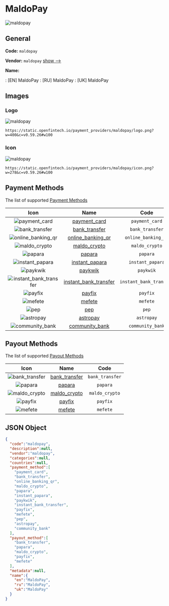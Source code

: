 
# MaldoPay 
![maldopay](https://static.openfintech.io/payment_providers/maldopay/logo.png?w=400&c=v0.59.26#w100)  

## General 
 
**Code:** `maldopay` 
 
**Vendor:** `maldopay` [show -->](/vendors/maldopay/) 
 
**Name:** 
 
:	[EN] MaldoPay 
:	[RU] MaldoPay 
:	[UK] MaldoPay 
 

## Images 

### Logo 
 
![maldopay](https://static.openfintech.io/payment_providers/maldopay/logo.png?w=400&c=v0.59.26#w100)  

```
https://static.openfintech.io/payment_providers/maldopay/logo.png?w=400&c=v0.59.26#w100
```  

### Icon 
 
![maldopay](https://static.openfintech.io/payment_providers/maldopay/icon.png?w=278&c=v0.59.26#w100)  

```
https://static.openfintech.io/payment_providers/maldopay/icon.png?w=278&c=v0.59.26#w100
```  

## Payment Methods 
 
The list of supported [Payment Methods](/payment-methods/) 

|Icon|Name|Code| 
|:---:|:---:|:---:| 
|![payment_card](https://static.openfintech.io/payment_methods/payment_card/icon.svg?w=278&c=v0.59.26#w100) |[payment_card](/payment-methods/payment_card/)|`payment_card`| 
|![bank_transfer](https://static.openfintech.io/payment_methods/bank_transfer/icon.svg?w=278&c=v0.59.26#w100) |[bank_transfer](/payment-methods/bank_transfer/)|`bank_transfer`| 
|![online_banking_qr](https://static.openfintech.io/payment_methods/online_banking_qr/icon.svg?w=278&c=v0.59.26#w100) |[online_banking_qr](/payment-methods/online_banking_qr/)|`online_banking_qr`| 
|![maldo_crypto](https://static.openfintech.io/payment_methods/maldo_crypto/icon.svg?w=278&c=v0.59.26#w100) |[maldo_crypto](/payment-methods/maldo_crypto/)|`maldo_crypto`| 
|![papara](https://static.openfintech.io/payment_methods/papara/icon.svg?w=278&c=v0.59.26#w100) |[papara](/payment-methods/papara/)|`papara`| 
|![instant_papara](https://static.openfintech.io/payment_methods/instant_papara/icon.svg?w=278&c=v0.59.26#w100) |[instant_papara](/payment-methods/instant_papara/)|`instant_papara`| 
|![paykwik](https://static.openfintech.io/payment_methods/paykwik/icon.png?w=278&c=v0.59.26#w100) |[paykwik](/payment-methods/paykwik/)|`paykwik`| 
|![instant_bank_transfer](https://static.openfintech.io/payment_methods/instant_bank_transfer/icon.svg?w=278&c=v0.59.26#w100) |[instant_bank_transfer](/payment-methods/instant_bank_transfer/)|`instant_bank_transfer`| 
|![payfix](https://static.openfintech.io/payment_methods/payfix/icon.png?w=278&c=v0.59.26#w100) |[payfix](/payment-methods/payfix/)|`payfix`| 
|![mefete](https://static.openfintech.io/payment_methods/mefete/icon.png?w=278&c=v0.59.26#w100) |[mefete](/payment-methods/mefete/)|`mefete`| 
|![pep](https://static.openfintech.io/payment_methods/pep/icon.png?w=278&c=v0.59.26#w100) |[pep](/payment-methods/pep/)|`pep`| 
|![astropay](https://static.openfintech.io/payment_methods/astropay/icon.svg?w=278&c=v0.59.26#w100) |[astropay](/payment-methods/astropay/)|`astropay`| 
|![community_bank](https://static.openfintech.io/payment_methods/community_bank/icon.svg?w=278&c=v0.59.26#w100) |[community_bank](/payment-methods/community_bank/)|`community_bank`| 
 

## Payout Methods 
 
The list of supported [Payout Methods](/payout-methods/) 

|Icon|Name|Code| 
|:---:|:---:|:---:| 
|![bank_transfer](https://static.openfintech.io/payout_methods/bank_transfer/icon.svg?w=278&c=v0.59.26#w40) |[bank_transfer](payout-methodsbank_transfer/)|`bank_transfer`| 
|![papara](https://static.openfintech.io/payout_methods/papara/icon.svg?w=278&c=v0.59.26#w40) |[papara](payout-methodspapara/)|`papara`| 
|![maldo_crypto](https://static.openfintech.io/payout_methods/maldo_crypto/icon.svg?w=278&c=v0.59.26#w40) |[maldo_crypto](payout-methodsmaldo_crypto/)|`maldo_crypto`| 
|![payfix](https://static.openfintech.io/payout_methods/payfix/icon.png?w=278&c=v0.59.26#w40) |[payfix](payout-methodspayfix/)|`payfix`| 
|![mefete](https://static.openfintech.io/payout_methods/mefete/icon.png?w=278&c=v0.59.26#w40) |[mefete](payout-methodsmefete/)|`mefete`| 
 

## JSON Object 

```json
{
  "code":"maldopay",
  "description":null,
  "vendor":"maldopay",
  "categories":null,
  "countries":null,
  "payment_method":[
    "payment_card",
    "bank_transfer",
    "online_banking_qr",
    "maldo_crypto",
    "papara",
    "instant_papara",
    "paykwik",
    "instant_bank_transfer",
    "payfix",
    "mefete",
    "pep",
    "astropay",
    "community_bank"
  ],
  "payout_method":[
    "bank_transfer",
    "papara",
    "maldo_crypto",
    "payfix",
    "mefete"
  ],
  "metadata":null,
  "name":{
    "en":"MaldoPay",
    "ru":"MaldoPay",
    "uk":"MaldoPay"
  }
}
```  
